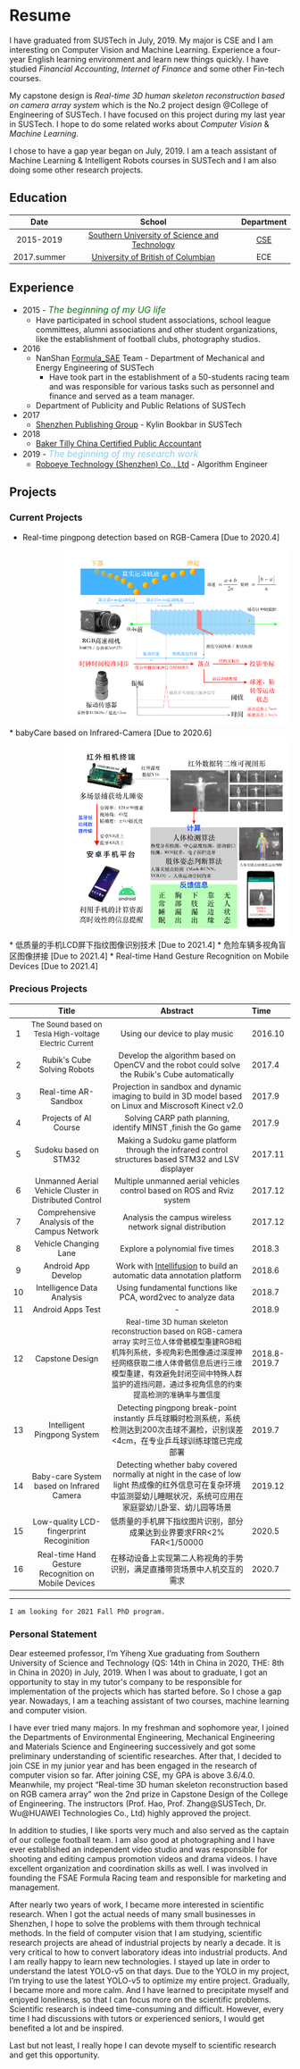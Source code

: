 # Resume


<!--<style>
img{
    width: 80%;
    padding-left: 10%;
}
</style>-->

I have graduated from SUSTech in July, 2019. My major is CSE and I am interesting on Computer Vision and Machine Learning. Experience a four-year English learning environment and learn new things quickly. I have studied *Financial Accounting*, *Internet of Finance* and some other Fin-tech courses. 

My capstone design is *Real-time 3D human skeleton reconstruction based on camera array system* which is the No.2 project design @College of Engineering of SUSTech. I have focused on this project during my last year in SUSTech. I hope to do some related works about *Computer Vision* & *Machine Learning*.

I chose to have a gap year began on July, 2019. I am a teach assistant of Machine Learning & Intelligent Robots courses in SUSTech and I am also doing some other research projects.
## Education

| Date        | School         | Department |
|:-------------:|:------------------:|:------:|
| 2015-2019           | [Southern University of Science and Technology](https://www.sustech.edu.cn) | [CSE](http://cse.sustech.edu.cn) |
| 2017.summer | [University of British of Columbian](https://www.ubc.ca)  | ECE |

## Experience

* 2015 - <font color=green size=3>*The beginning of my UG life*</font>
    * Have participated in school student associations, school league committees, alumni associations and other student organizations, like the establishment of football clubs, photography studios.
* 2016
    * NanShan [Formula_SAE](https://www.fsaeonline.com) Team - Department of Mechanical and Energy Engineering of SUSTech
        * Have took part in the establishment of a 50-students racing team and was responsible for various tasks such as personnel and finance and served as a team manager.
    * Department of Publicity and Public Relations of SUSTech
* 2017
    * [Shenzhen Publishing Group](https://h5.szbookmall.com) - Kylin Bookbar in SUSTech
* 2018
    * [Baker Tilly China Certified Public Accountant](http://www.tzcpa.com)
* 2019 - <font color=skyblue size=3>*The beginning of my research work*</font>
    * [Roboeye Technology (Shenzhen) Co,. Ltd](./assets/files/roboeyeIntro.pdf) - Algorithm Engineer

## Projects

### Current Projects
* Real-time pingpong detection based on RGB-Camera [Due to 2020.4]
<div align=right><img src='./assets/img/pingpongReport.png' width='80%' height='80%'></div>
<!--![pingpongReport](./assets/img/pingpongReport.png,width='60%')-->
* babyCare based on Infrared-Camera [Due to 2020.6]
<div align=right><img src='./assets/img/babyCareReport.png' width='80%' height='80%'></div>
<!--![babyCareReport](./assets/img/babyCareReport.png)-->
* 低质量的手机LCD屏下指纹图像识别技术 [Due to 2021.4]
* 危险车辆多视角盲区图像拼接 [Due to 2021.4]
* Real-time Hand Gesture Recognition on Mobile Devices [Due to 2021.4]


### Precious Projects

|         | Title          | Abstract | Time |
|:-------:|:------------------:|:------:|:----|
| 1 | <font size=2>The Sound based on Tesla High-voltage Electric Current</font> | Using our device to play music | 2016.10 |
| 2 | Rubik's Cube Solving Robots | Develop the algorithm based on OpenCV and the robot could solve the Rubik's Cube automatically | 2017.4 |
| 3 | Real-time AR-Sandbox | Projection in sandbox and dynamic imaging to build in 3D model based on Linux and Miscrosoft Kinect v2.0 | 2017.9 |
| 4 | Projects of AI Course | Solving CARP path planning, identify MINST ,finish the Go game | 2017.9 |
| 5 | Sudoku based on STM32 | Making a Sudoku game platform through the infrared control structures based STM32 and LSV displayer | 2017.11 |
| 6 | Unmanned Aerial Vehicle Cluster in Distributed Control | Multiple unmanned aerial vehicles control based on ROS and Rviz system | 2017.12 |
| 7 | Comprehensive Analysis of the Campus Network | Analysis the campus wireless network signal distribution | 2017.12 |
| 8 | Vehicle Changing Lane | Explore a polynomial five times | 2018.3 |
| 9 | Android App Develop | Work with [Intellifusion](https://www.intellif.com) to build an automatic data annotation platform | 2018.6 |
| 10 | Intelligence Data Analysis | Using fundamental functions like PCA, word2vec to analyze data | 2018.7 |
| 11 | Android Apps Test | - | 2018.9 |
| 12 | Capstone Design | <font size=2>Real-time 3D human skeleton reconstruction based on RGB-camera array 实时三位人体骨骼模型重建RGB相机阵列系统，多视角彩色图像通过深度神经网络获取二维人体骨骼信息后进行三维模型重建，有效避免封闭空间中特殊人群监护的遮挡问题，通过多视角信息的约束提高检测的准确率与置信度</font> | 2018.8-2019.7 |
| 13 | Intelligent Pingpong System | Detecting pingpong break-point instantly 乒乓球瞬时检测系统，系统检测达到200次击球不漏检，识别误差<4cm，在专业乒乓球训练球馆已完成部署 | 2019.7 |
| 14 | Baby-care System based on Infrared Camera | Detecting whether baby covered normally at night in the case of low light 热成像的红外信息可在复杂环境中监测婴幼儿睡眠状况，系统可应用在家庭婴幼儿卧室、幼儿园等场景 | 2019.12 |
| 15 | Low-quality LCD-fingerprint Recoginition | 低质量的手机屏下指纹图片识别，部分成果达到业界要求FRR<2% FAR<1/50000 | 2020.5 |
| 16 | Real-time Hand Gesture Recognition on Mobile Devices | 在移动设备上实现第二人称视角的手势识别，满足直播带货场景中人机交互的需求 | 2020.7 |

* * *


```
I am looking for 2021 Fall PhD program.
```

### Personal Statement
Dear esteemed professor, I’m Yiheng Xue graduating from Southern University of Science and Technology (QS: 14th in China in 2020, THE: 8th in China in 2020) in July, 2019. When I was about to graduate, I got an opportunity to stay in my tutor's company to be responsible for implementation of the projects which has started before. So I chose a gap year. Nowadays, I am a teaching assistant of two courses, machine learning and computer vision.

I have ever tried many majors. In my freshman and sophomore year, I joined the Departments of Environmental Engineering, Mechanical Engineering and Materials Science and Engineering successively and got some preliminary understanding of scientific researches. After that, I decided to join CSE in my junior year and has been engaged in the research of computer vision so far. After joining CSE, my GPA is above 3.6/4.0. Meanwhile, my project “Real-time 3D human skeleton reconstruction based on RGB camera array” won the 2nd prize in Capstone Design of the College of Engineering. The instructors (Prof. Hao, Prof. Zhang@SUSTech, Dr. Wu@HUAWEI Technologies Co., Ltd) highly approved the project.

In addition to studies, I like sports very much and also served as the captain of our college football team. I am also good at photographing and I have ever established an independent video studio and was responsible for shooting and editing campus promotion videos and drama videos. I have excellent organization and coordination skills as well. I was involved in founding the FSAE Formula Racing team and responsible for marketing and management.

After nearly two years of work, I became more interested in scientific research. When I got the actual needs of many small businesses in Shenzhen, I hope to solve the problems with them through technical methods. In the field of computer vision that I am studying, scientific research projects are ahead of industrial projects by nearly a decade. It is very critical to how to convert laboratory ideas into industrial products. And I am really happy to learn new technologies. I stayed up late in order to understand the latest YOLO-v5 on that days. Due to the YOLO in my project, I’m trying to use the latest YOLO-v5 to optimize my entire project. Gradually, I became more and more calm. And I have learned to precipitate myself and enjoyed loneliness, so that I can focus more on the scientific problems. Scientific research is indeed time-consuming and difficult. However, every time I had discussions with tutors or experienced seniors, I would get benefited a lot and be inspired.

Last but not least, I really hope I can devote myself to scientific research and get this opportunity.
